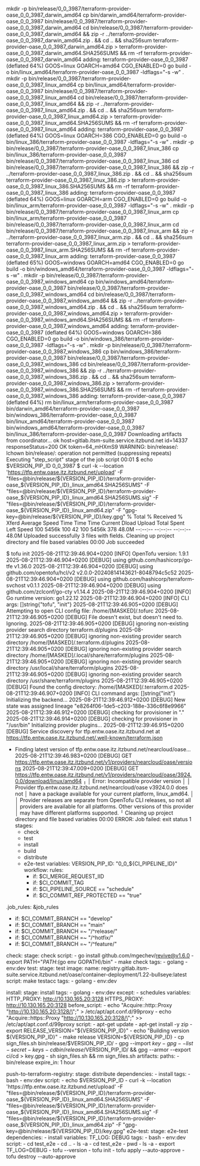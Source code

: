 mkdir -p bin/release/0_0_3987/terraform-provider-oase_0_0_3987_darwin_amd64
cp bin/darwin_amd64/terraform-provider-oase_0_0_3987 bin/release/0_0_3987/terraform-provider-oase_0_0_3987_darwin_amd64
cd bin/release/0_0_3987/terraform-provider-oase_0_0_3987_darwin_amd64 && zip -r ../terraform-provider-oase_0_0_3987_darwin_amd64.zip . && cd .. && sha256sum terraform-provider-oase_0_0_3987_darwin_amd64.zip > terraform-provider-oase_0_0_3987_darwin_amd64.SHA256SUMS && rm -rf terraform-provider-oase_0_0_3987_darwin_amd64
  adding: terraform-provider-oase_0_0_3987 (deflated 64%)
GOOS=linux GOARCH=amd64 CGO_ENABLED=0 go build -o bin/linux_amd64/terraform-provider-oase_0_0_3987 -ldflags="-s -w" .
mkdir -p bin/release/0_0_3987/terraform-provider-oase_0_0_3987_linux_amd64
cp bin/linux_amd64/terraform-provider-oase_0_0_3987 bin/release/0_0_3987/terraform-provider-oase_0_0_3987_linux_amd64
cd bin/release/0_0_3987/terraform-provider-oase_0_0_3987_linux_amd64 && zip -r ../terraform-provider-oase_0_0_3987_linux_amd64.zip . && cd .. && sha256sum terraform-provider-oase_0_0_3987_linux_amd64.zip > terraform-provider-oase_0_0_3987_linux_amd64.SHA256SUMS && rm -rf terraform-provider-oase_0_0_3987_linux_amd64
  adding: terraform-provider-oase_0_0_3987 (deflated 64%)
GOOS=linux GOARCH=386 CGO_ENABLED=0 go build -o bin/linux_386/terraform-provider-oase_0_0_3987 -ldflags="-s -w" .
mkdir -p bin/release/0_0_3987/terraform-provider-oase_0_0_3987_linux_386
cp bin/linux_386/terraform-provider-oase_0_0_3987 bin/release/0_0_3987/terraform-provider-oase_0_0_3987_linux_386
cd bin/release/0_0_3987/terraform-provider-oase_0_0_3987_linux_386 && zip -r ../terraform-provider-oase_0_0_3987_linux_386.zip . && cd .. && sha256sum terraform-provider-oase_0_0_3987_linux_386.zip > terraform-provider-oase_0_0_3987_linux_386.SHA256SUMS && rm -rf terraform-provider-oase_0_0_3987_linux_386
  adding: terraform-provider-oase_0_0_3987 (deflated 64%)
GOOS=linux GOARCH=arm CGO_ENABLED=0 go build -o bin/linux_arm/terraform-provider-oase_0_0_3987 -ldflags="-s -w" .
mkdir -p bin/release/0_0_3987/terraform-provider-oase_0_0_3987_linux_arm
cp bin/linux_arm/terraform-provider-oase_0_0_3987 bin/release/0_0_3987/terraform-provider-oase_0_0_3987_linux_arm
cd bin/release/0_0_3987/terraform-provider-oase_0_0_3987_linux_arm && zip -r ../terraform-provider-oase_0_0_3987_linux_arm.zip . && cd .. && sha256sum terraform-provider-oase_0_0_3987_linux_arm.zip > terraform-provider-oase_0_0_3987_linux_arm.SHA256SUMS && rm -rf terraform-provider-oase_0_0_3987_linux_arm
  adding: terraform-provider-oase_0_0_3987 (deflated 65%)
GOOS=windows GOARCH=amd64 CGO_ENABLED=0 go build -o bin/windows_amd64/terraform-provider-oase_0_0_3987 -ldflags="-s -w" .
mkdir -p bin/release/0_0_3987/terraform-provider-oase_0_0_3987_windows_amd64
cp bin/windows_amd64/terraform-provider-oase_0_0_3987 bin/release/0_0_3987/terraform-provider-oase_0_0_3987_windows_amd64
cd bin/release/0_0_3987/terraform-provider-oase_0_0_3987_windows_amd64 && zip -r ../terraform-provider-oase_0_0_3987_windows_amd64.zip . && cd .. && sha256sum terraform-provider-oase_0_0_3987_windows_amd64.zip > terraform-provider-oase_0_0_3987_windows_amd64.SHA256SUMS && rm -rf terraform-provider-oase_0_0_3987_windows_amd64
  adding: terraform-provider-oase_0_0_3987 (deflated 64%)
GOOS=windows GOARCH=386 CGO_ENABLED=0 go build -o bin/windows_386/terraform-provider-oase_0_0_3987 -ldflags="-s -w" .
mkdir -p bin/release/0_0_3987/terraform-provider-oase_0_0_3987_windows_386
cp bin/windows_386/terraform-provider-oase_0_0_3987 bin/release/0_0_3987/terraform-provider-oase_0_0_3987_windows_386
cd bin/release/0_0_3987/terraform-provider-oase_0_0_3987_windows_386 && zip -r ../terraform-provider-oase_0_0_3987_windows_386.zip . && cd .. && sha256sum terraform-provider-oase_0_0_3987_windows_386.zip > terraform-provider-oase_0_0_3987_windows_386.SHA256SUMS && rm -rf terraform-provider-oase_0_0_3987_windows_386
  adding: terraform-provider-oase_0_0_3987 (deflated 64%)
rm bin/linux_arm/terraform-provider-oase_0_0_3987 bin/darwin_amd64/terraform-provider-oase_0_0_3987 bin/windows_386/terraform-provider-oase_0_0_3987 bin/linux_amd64/terraform-provider-oase_0_0_3987 bin/windows_amd64/terraform-provider-oase_0_0_3987 bin/linux_386/terraform-provider-oase_0_0_3987
Downloading artifacts from coordinator... ok        host=gitlab.itsm-suite.service.itzbund.net id=14337 responseStatus=200 OK token=64_mHXmS9
WARNING: bin/release/: lchown bin/release/: operation not permitted (suppressing repeats) 
Executing "step_script" stage of the job script
00:01
$ echo  $VERSION_PIP_ID
0_0_3987
$ curl -k --location 'https://tfp.entw.oase.itz.itzbund.net/upload' -F "files=@bin/release/${VERSION_PIP_ID}/terraform-provider-oase_${VERSION_PIP_ID}_linux_amd64.SHA256SUMS" -F "files=@bin/release/${VERSION_PIP_ID}/terraform-provider-oase_${VERSION_PIP_ID}_linux_amd64.SHA256SUMS.sig" -F "files=@bin/release/${VERSION_PIP_ID}/terraform-provider-oase_${VERSION_PIP_ID}_linux_amd64.zip" -F "gpg-key=@bin/release/${VERSION_PIP_ID}/key.gpg"
  % Total    % Received % Xferd  Average Speed   Time    Time     Time  Current
                                 Dload  Upload   Total   Spent    Left  Speed
100 5456k  100    42  100 5456k    378  48.0M --:--:-- --:--:-- --:--:-- 48.0M
Uploaded successfully 3 files with fields.
Cleaning up project directory and file based variables
00:00
Job succeeded

$ tofu init
2025-08-21T12:39:46.904+0200 [INFO]  OpenTofu version: 1.9.1
2025-08-21T12:39:46.904+0200 [DEBUG] using github.com/hashicorp/go-tfe v1.36.0
2025-08-21T12:39:46.904+0200 [DEBUG] using github.com/opentofu/hcl/v2 v2.0.0-20240814143621-8048794c5c52
2025-08-21T12:39:46.904+0200 [DEBUG] using github.com/hashicorp/terraform-svchost v0.1.1
2025-08-21T12:39:46.904+0200 [DEBUG] using github.com/zclconf/go-cty v1.14.4
2025-08-21T12:39:46.904+0200 [INFO]  Go runtime version: go1.22.12
2025-08-21T12:39:46.904+0200 [INFO]  CLI args: []string{"tofu", "init"}
2025-08-21T12:39:46.905+0200 [DEBUG] Attempting to open CLI config file: /home/[MASKED]/.tofurc
2025-08-21T12:39:46.905+0200 [DEBUG] File doesn't exist, but doesn't need to. Ignoring.
2025-08-21T12:39:46.905+0200 [DEBUG] ignoring non-existing provider search directory terraform.d/plugins
2025-08-21T12:39:46.905+0200 [DEBUG] ignoring non-existing provider search directory /home/[MASKED]/.terraform.d/plugins
2025-08-21T12:39:46.905+0200 [DEBUG] ignoring non-existing provider search directory /home/[MASKED]/.local/share/terraform/plugins
2025-08-21T12:39:46.905+0200 [DEBUG] ignoring non-existing provider search directory /usr/local/share/terraform/plugins
2025-08-21T12:39:46.905+0200 [DEBUG] ignoring non-existing provider search directory /usr/share/terraform/plugins
2025-08-21T12:39:46.905+0200 [DEBUG] Found the config directory: /home/[MASKED]/.terraform.d
2025-08-21T12:39:46.907+0200 [INFO]  CLI command args: []string{"init"}
Initializing the backend...
2025-08-21T12:39:46.912+0200 [DEBUG] New state was assigned lineage "e8264f06-1de5-c203-188e-336c6f8e9966"
2025-08-21T12:39:46.912+0200 [DEBUG] checking for provisioner in "."
2025-08-21T12:39:46.914+0200 [DEBUG] checking for provisioner in "/usr/bin"
Initializing provider plugins...
2025-08-21T12:39:46.915+0200 [DEBUG] Service discovery for tfp.entw.oase.itz.itzbund.net at https://tfp.entw.oase.itz.itzbund.net/.well-known/terraform.json
- Finding latest version of tfp.entw.oase.itz.itzbund.net/nearcloud/oase...
2025-08-21T12:39:46.983+0200 [DEBUG] GET https://tfp.entw.oase.itz.itzbund.net/v1/providers/nearcloud/oase/versions
2025-08-21T12:39:47.009+0200 [DEBUG] GET https://tfp.entw.oase.itz.itzbund.net/v1/providers/nearcloud/oase/3924.0.0/download/linux/amd64
╷
│ Error: Incompatible provider version
│ 
│ Provider tfp.entw.oase.itz.itzbund.net/nearcloud/oase v3924.0.0 does not
│ have a package available for your current platform, linux_amd64.
│ 
│ Provider releases are separate from OpenTofu CLI releases, so not all
│ providers are available for all platforms. Other versions of this provider
│ may have different platforms supported.
╵
Cleaning up project directory and file based variables
00:00
ERROR: Job failed: exit status 1
stages:
  - check
  - test
  - install
  - build
  - distribute
  - e2e-test
variables:
  VERSION_PIP_ID: "0_0_${CI_PIPELINE_ID}"
workflow:
   rules:
     - if: $CI_MERGE_REQUEST_IID
     - if: $CI_COMMIT_TAG
     - if: $CI_PIPELINE_SOURCE == "schedule"
     - if: $CI_COMMIT_REF_PROTECTED == "true"

.job_rules: &job_rules
   - if: $CI_COMMIT_BRANCH == "develop"
   - if: $CI_COMMIT_BRANCH == "main"
   - if: $CI_COMMIT_BRANCH =~ "/^release/"
   - if: $CI_COMMIT_BRANCH =~ "/^hotfix/"
   - if: $CI_COMMIT_BRANCH =~ "/^feature/"

check:
  stage: check 
  script:
    - go install github.com/mgechev/revive@v1.6.0
    - export PATH="${PATH}:$(go env GOPATH)/bin"
    - make check
  tags:
    - golang
    - env:dev
test:
  stage: test
  image: 
    name: registry.gitlab.itsm-suite.service.itzbund.net/oase/container-deployment/1.22-bullseye:latest
  script: make testacc
  tags:
    - golang
    - env:dev
       

install:
  stage: install
  tags:
    - golang
    - env:dev
  except:
    - schedules
  variables:
    HTTP_PROXY: http://10.130.165.20:3128
    HTTPS_PROXY: http://10.130.165.20:3128
  before_script:
    - echo "Acquire::http::Proxy \"http://10.130.165.20:3128/\";" > /etc/apt/apt.conf.d/99proxy
    - echo "Acquire::https::Proxy \"http://10.130.165.20:3128/\";" >> /etc/apt/apt.conf.d/99proxy
  script:
    - apt-get update 
    - apt-get install -y zip
    - export RELEASE_VERSION="${VERSION_PIP_ID}"
    - echo "Building version ${VERSION_PIP_ID}"
    - make release VERSION=${VERSION_PIP_ID}
    - cp sign_files.sh bin/release/$VERSION_PIP_ID/
    - gpg --import $key
    - gpg --list-secret-keys
    - cd bin/release/$VERSION_PIP_ID/ && gpg --armor --export ci/cd > key.gpg
    - sh sign_files.sh && rm sign_files.sh
  artifacts:
    paths:
      - bin/release
    expire_in: 1 hour


push-to-terraform-registry:
  stage: distribute
  dependencies:
    - install
  tags:
      - bash
      - env:dev
  script:
      - echo  $VERSION_PIP_ID
      - curl -k --location 'https://tfp.entw.oase.itz.itzbund.net/upload' -F "files=@bin/release/${VERSION_PIP_ID}/terraform-provider-oase_${VERSION_PIP_ID}_linux_amd64.SHA256SUMS" -F "files=@bin/release/${VERSION_PIP_ID}/terraform-provider-oase_${VERSION_PIP_ID}_linux_amd64.SHA256SUMS.sig" -F "files=@bin/release/${VERSION_PIP_ID}/terraform-provider-oase_${VERSION_PIP_ID}_linux_amd64.zip" -F "gpg-key=@bin/release/${VERSION_PIP_ID}/key.gpg"
e2e-test:
  stage: e2e-test
  dependencies:
    - install
  variables:
    TF_LOG: DEBUG
  tags:
      - bash
      - env:dev
  script:
      - cd test_e2e
      - cd ..
      - ls -a
      - cd test_e2e
      - pwd
      - ls -a
      - export TF_LOG=DEBUG
      - tofu --version
      - tofu init
      - tofu apply --auto-approve
      - tofu destroy --auto-approve
